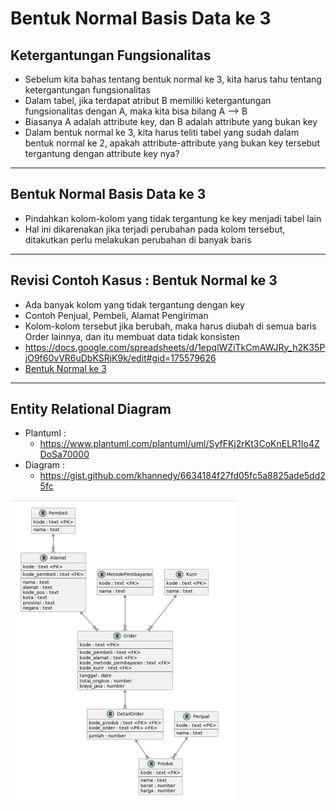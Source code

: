# Bentuk Normal Basis Data ke 3

## Ketergantungan Fungsionalitas

- Sebelum kita bahas tentang bentuk normal ke 3, kita harus tahu tentang ketergantungan fungsionalitas
- Dalam tabel, jika terdapat atribut B memiliki ketergantungan fungsionalitas dengan A, maka kita bisa bilang A --> B
- Biasanya A adalah attribute key, dan B adalah attribute yang bukan key
- Dalam bentuk normal ke 3, kita harus teliti tabel yang sudah dalam bentuk normal ke 2, apakah attribute-attribute yang bukan key tersebut tergantung dengan attribute key nya?

---

## Bentuk Normal Basis Data ke 3

- Pindahkan kolom-kolom yang tidak tergantung ke key menjadi tabel lain
- Hal ini dikarenakan jika terjadi perubahan pada kolom tersebut, ditakutkan perlu melakukan perubahan di banyak baris

---

## Revisi Contoh Kasus : Bentuk Normal ke 3

- Ada banyak kolom yang tidak tergantung dengan key
- Contoh Penjual, Pembeli, Alamat Pengiriman
- Kolom-kolom tersebut jika berubah, maka harus diubah di semua baris Order lainnya, dan itu membuat data tidak konsisten
- https://docs.google.com/spreadsheets/d/1epqlWZiTkCmAWJRy_h2K35PjO9f60vVR6uDbKSRjK9k/edit#gid=175579626
- <a href="../assets/table/Third Normal Form.html">Bentuk Normal ke 3</a>

---

## Entity Relational Diagram
- Plantuml :
    - https://www.plantuml.com/plantuml/uml/SyfFKj2rKt3CoKnELR1Io4ZDoSa70000
- Diagram :
    - https://gist.github.com/khannedy/6634184f27fd05fc5a8825ade5dd25fc

![1](../assets/img/17/1.png)